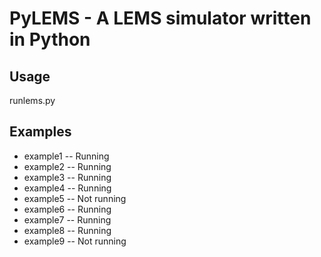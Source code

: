 # PyLEMS - A LEMS simulator written in Python

## Usage
runlems.py <LEMS file>

## Examples
+ example1 -- Running
+ example2 -- Running
+ example3 -- Running
+ example4 -- Running
+ example5 -- Not running
+ example6 -- Running
+ example7 -- Running
+ example8 -- Running
+ example9 -- Not running
